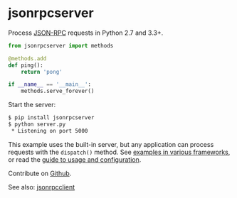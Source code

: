 # jsonrpcserver

Process [JSON-RPC](http://www.jsonrpc.org/) requests in Python 2.7 and 3.3+.

```python
from jsonrpcserver import methods

@methods.add
def ping():
    return 'pong'

if __name__ == '__main__':
    methods.serve_forever()
```

Start the server:

```sh
$ pip install jsonrpcserver
$ python server.py
 * Listening on port 5000
```

This example uses the built-in server, but any application can process requests
with the `dispatch()` method. See [examples in various
frameworks](examples.html), or read the [guide to usage and
configuration](api.html).

Contribute on [Github](https://github.com/bcb/jsonrpcserver).

See also: [jsonrpcclient](https://jsonrpcclient.readthedocs.io/)
